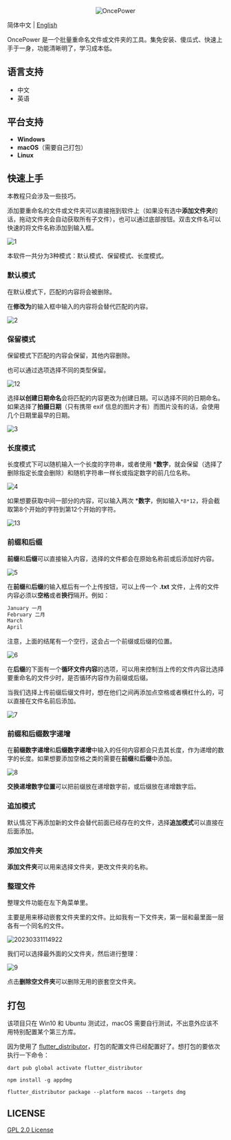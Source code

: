 <div align=center><img alt="OncePower" src="doc/logo.png"></div>

 简体中文 | [English](./README-EN.md)

OncePower 是一个批量重命名文件或文件夹的工具。集免安装、傻瓜式、快速上手于一身，功能清晰明了，学习成本低。

## 语言支持

- 中文
- 英语

## 平台支持

- **Windows**
- **macOS**（需要自己打包）
- **Linux**

## 快速上手

本教程只会涉及一些技巧。

添加要重命名的文件或文件夹可以直接拖到软件上（如果没有选中**添加文件夹**的话，拖动文件夹会自动获取所有子文件），也可以通过底部按钮。双击文件名可以快速的将文件名称添加到输入框。

![1](https://github.com/ilgnefz/once_power/blob/master/doc/1.gif)

本软件一共分为3种模式：默认模式、保留模式、长度模式。

### 默认模式

在默认模式下，匹配的内容将会被删除。

在**修改为**的输入框中输入的内容将会替代匹配的内容。

![2](https://github.com/ilgnefz/once_power/blob/master/doc/2.gif)

### 保留模式

保留模式下匹配的内容会保留，其他内容删除。

也可以通过选项选择不同的类型保留。

![12](https://github.com/ilgnefz/once_power/blob/master/doc/12.gif)

选择**以创建日期命名**会将匹配的内容更改为创建日期。可以选择不同的日期命名。如果选择了**拍摄日期**（只有携带 exif 信息的图片才有）而图片没有的话，会使用几个日期里最早的日期。

![3](https://github.com/ilgnefz/once_power/blob/master/doc/3.gif)

### 长度模式

长度模式下可以随机输入一个长度的字符串，或者使用 ***数字**，就会保留（选择了删除指定长度会删除）和随机字符串一样长或指定数字的前几位名称。

![4](https://github.com/ilgnefz/once_power/blob/master/doc/4.gif)

如果想要获取中间一部分的内容，可以输入两次 ***数字**，例如输入`*8*12`，将会截取第8个开始的字符到第12个开始的字符。

![13](https://github.com/ilgnefz/once_power/blob/master/doc/13.gif)

### 前缀和后缀

**前缀**和**后缀**可以直接输入内容，选择的文件都会在原始名称前或后添加好内容。

![5](https://github.com/ilgnefz/once_power/blob/master/doc/5.gif)

在**前缀**和**后缀**的输入框后有一个上传按钮，可以上传一个 **.txt** 文件，上传的文件内容必须以**空格**或者**换行**隔开。例如：

```txt
January 一月
February 二月
March
April

```

注意，上面的结尾有一个空行，这会占一个前缀或后缀的位置。

![6](https://github.com/ilgnefz/once_power/blob/master/doc/6.gif)

在**后缀**的下面有一个**循环文件内容**的选项，可以用来控制当上传的文件内容比选择要重命名的文件少时，是否循环内容作为前缀或后缀。

当我们选择上传前缀后缀文件时，想在他们之间再添加点空格或者横杠什么的，可以直接在文件名前后添加。

![7](https://github.com/ilgnefz/once_power/blob/master/doc/7.gif)

### 前缀和后缀数字递增

在**前缀数字递增**和**后缀数字递增**中输入的任何内容都会只去其长度，作为递增的数字的长度。如果想要添加空格之类的需要在**前缀**和**后缀**中添加。

![8](https://github.com/ilgnefz/once_power/blob/master/doc/8.gif)

**交换递增数字位置**可以把前缀放在递增数字前，或后缀放在递增数字后。

### 追加模式

默认情况下再添加新的文件会替代前面已经存在的文件，选择**追加模式**可以直接在后面添加。

### 添加文件夹

**添加文件夹**可以用来选择文件夹，更改文件夹的名称。

### 整理文件

整理文件功能在左下角菜单里。

主要是用来移动嵌套文件夹里的文件。比如我有一下文件夹，第一层和最里面一层各有一个同名的文件。

![20230331114922](https://github.com/ilgnefz/once_power/blob/master/doc/20230331114922.png)

我们可以选择最外面的父文件夹，然后进行整理：

![9](https://github.com/ilgnefz/once_power/blob/master/doc/9.gif)

点击**删除空文件夹**可以删除无用的嵌套空文件夹。

## 打包

该项目只在 Win10 和 Ubuntu 测试过，macOS 需要自行测试，不出意外应该不用特别配置某个第三方库。

因为使用了 [flutter_distributor](https://distributor.leanflutter.org/zh/docs/getting-started)，打包的配置文件已经配置好了。想打包的要依次执行一下命令：

```
dart pub global activate flutter_distributor
```

```
npm install -g appdmg
```

```
flutter_distributor package --platform macos --targets dmg
```

## LICENSE

[GPL 2.0 License](https://github.com/ilgnefz/once_power/blob/master/LICENSE)
